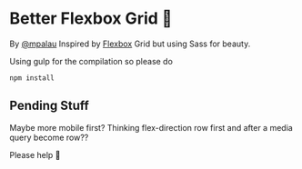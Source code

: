 # Better Flexbox Grid 🦁
By [@mpalau](https://twitter.com/mpalau)
Inspired by [Flexbox](http://flexboxgrid.com/) Grid but using Sass for beauty.

Using gulp for the compilation so please do

```
npm install
```
## Pending Stuff
Maybe more mobile first?
Thinking flex-direction row first and after a media query become row??

Please help 🐶
